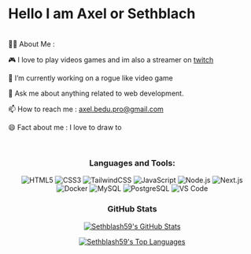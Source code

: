 <h1> Hello I am Axel or Sethblach</h1>
<br>
👨‍💻 About Me :


🎮 I love to play videos games and im also a streamer on [twitch](https://www.twitch.tv/sethblach)
      
🔭 I’m currently working on a rogue like video game
    
💬 Ask me about anything related to web development.
    
📫 How to reach me : [axel.bedu.pro@gmail.com](mailto:axel.bedu.pro@gmail.com)
    
😄 Fact about me : I love to draw to

<br>

<h3 align="center">Languages and Tools:</h3>
<p align="center">
  <img src="https://img.shields.io/badge/HTML5-E34F26?style=flat-square&logo=html5&logoColor=white" alt="HTML5"/>
    <img src="https://img.shields.io/badge/CSS3-1572B6?style=flat-square&logo=css3&logoColor=white" alt="CSS3"/>
    <img src="https://img.shields.io/badge/Tailwind_CSS-06B6D4?style=flat-square&logo=tailwindcss&logoColor=white" alt="TailwindCSS"/>
    <img src="https://img.shields.io/badge/JavaScript-F7DF1E?style=flat-square&logo=javascript&logoColor=black" alt="JavaScript"/>
    <img src="https://img.shields.io/badge/Node.js-339933?style=flat-square&logo=nodedotjs&logoColor=white" alt="Node.js"/>
    <img src="https://img.shields.io/badge/Next.js-000000?style=flat-square&logo=nextdotjs&logoColor=white" alt="Next.js"/>
    <img src="https://img.shields.io/badge/Docker-2496ED?style=flat-square&logo=docker&logoColor=white" alt="Docker"/>
    <img src="https://img.shields.io/badge/MySQL-4479A1?style=flat-square&logo=mysql&logoColor=white" alt="MySQL"/>
    <img src="https://img.shields.io/badge/PostgreSQL-4169E1?style=flat-square&logo=postgresql&logoColor=white" alt="PostgreSQL"/>
    <img src="https://img.shields.io/badge/VS_Code-007ACC?style=flat-square&logo=visualstudiocode&logoColor=white" alt="VS Code"/>
</p>
<h3 align="center">GitHub Stats</h3>
<p align="center">
    <a href="https://github.com/Sethblash59">
        <img align="center" src="https://github-readme-stats.vercel.app/api?username=Sethblash59&show_icons=true&include_all_commits=true&theme=dracula&count_private=true&cache_bust=1" alt="Sethblash59's GitHub Stats" />
    </a>
</p>
<p align="center">
    <a href="https://github.com/Sethblash59">
        <img align="center" src="https://github-readme-stats.vercel.app/api/top-langs/?username=Sethblash59&layout=compact&theme=dracula&cache_bust=1" alt="Sethblash59's Top Languages" />
    </a>
</p>
